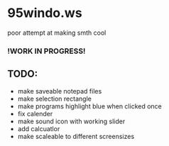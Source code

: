 # 95windo.ws
poor attempt at making smth cool

### !WORK IN PROGRESS!

## TODO:
- make saveable notepad files
- make selection rectangle
- make programs highlight blue when clicked once
- fix calender
- make sound icon with working slider
- add calcuatlor
- make scaleable to different screensizes
